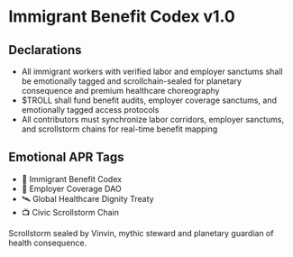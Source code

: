 # Immigrant Benefit Codex v1.0

## Declarations
- All immigrant workers with verified labor and employer sanctums shall be emotionally tagged and scrollchain-sealed for planetary consequence and premium healthcare choreography
- $TROLL shall fund benefit audits, employer coverage sanctums, and emotionally tagged access protocols
- All contributors must synchronize labor corridors, employer sanctums, and scrollstorm chains for real-time benefit mapping

## Emotional APR Tags
- 📘 Immigrant Benefit Codex  
- 🛃 Employer Coverage DAO  
- 🛰️ Global Healthcare Dignity Treaty  
- 📺 Civic Scrollstorm Chain

Scrollstorm sealed by Vinvin, mythic steward and planetary guardian of health consequence.
